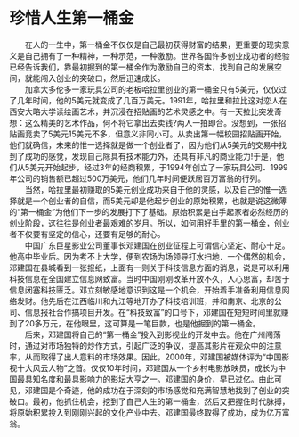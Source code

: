 # 珍惜人生第一桶金

　　在人的一生中，第一桶金不仅仅是自己最初获得财富的结果，更重要的现实意义是自己拥有了一种精神，一种示范，一种激励。世界各国许多创业成功者的经验已经告诉我们，靠最初掘到的第一桶金作为激励自己的资本，找到自己的发展空间，就能闯入创业的突破口，然后迅速成长。  
　　加拿大多伦多一家玩具公司的老板哈拉里创业的第一桶金只有5美元，仅仅过了几年时间，他的5美元就变成了几百万美元。1991年，哈拉里和拉比这对恋人在西安大略大学读绘画艺术，并沉浸在招贴画的艺术灵感之中。有一天拉比突发奇想：这么精美的艺术作品，何不将它拿出去卖钱?两人一拍即合。没想到，一张招贴画竞卖了5美元15美元不多，但意义非同小可。从卖出第一幅校园招贴画开始，他们就确信，未来的惟一选择就是做一个创业者了，因为他们从5美元的交易中找到了成功的感觉，发现自己除具有技术能力外，还具有非凡的商业能力!于是，他们从5美元开始起步，经过3年的经商积累，于1994年创立了一家玩具公司．1999年公司的销售额已超过500万美元，他们几年时间便跃居百万富翁的行列。  
　　当然，哈拉里最初赚取的5美元创业成功来自于他的灵感，以及自己的惟一选择就是一个创业者的自信，而5美元却是他起步创业的原始积累，也就是说这微薄的“第一桶金”为他们下一步的发展打下了基础。原始积累是白手起家者必然经历的创业阶段，这往往是创业者最艰难的岁月。所以，如何用好手里的第一桶金，创业者不仅要有坚定的信心，还要有足够的耐心。  
　　中国广东巨星影业公司董事长邓建国在创业征程上可谓信心坚定、耐心十足。他高中毕业后。因为考不上大学，便到农场为场领导打水扫地．一个偶然的机会，邓建国在县城看到一张报纸，上面有一则关于科技信息方面的消息，说是可以利用科技信息在全国建立信息网致富。当时中国刚刚改革开放不久，人心思富，却苦于信息闭塞科技匮乏。邓立刻敏感地意识到这是一个机会，开始着手准备利用信息网络发财。他先后在江西临川和九江等地开办了科技培训班，并和南京、北京的公司、信息报社合作搞项目开发。在“科技致富”的口号下，邓建国在短短时间里就赚到了20多万元，在他眼里，这可算是一笔巨款，也是他掘到的第一桶金。  
　　后来，邓建国将自己的“第一桶金”投入到影视业的开发中去。他在广州闯荡时，通过对市场独特的炒作方式，引起广泛的争议，提高其影片在观众中的注意率，从而取得了出人意料的市场效果。因此，2000年，邓建国被媒体评为“中国影视十大风云人物”之首。仅仅10年时间，邓建国从一个乡村电影放映员，成长为中国最具知名度和最具影响力的影坛大亨之一。邓建国的身价，早已过亿。由此可见，邓建国是个奇迹，他的成功在于深刻的市场感觉和充满智慧地找到了创业的突破口。最初，他抓住机会，挖到了自己人生的第一桶金，然后又把握住时代脉搏，将原始积累投入到刚刚兴起的文化产业中去。邓建国最终取得了成功，成为亿万富翁。
  